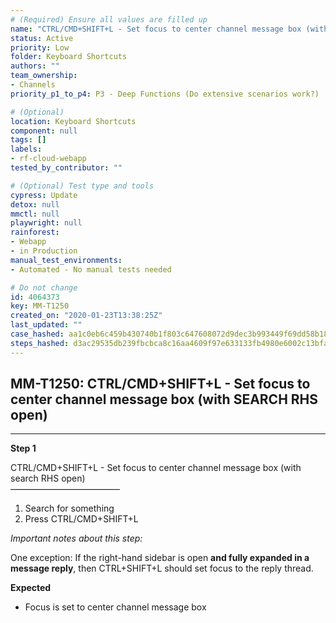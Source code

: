 ```yaml
---
# (Required) Ensure all values are filled up
name: "CTRL/CMD+SHIFT+L - Set focus to center channel message box (with SEARCH RHS open)"
status: Active
priority: Low
folder: Keyboard Shortcuts
authors: ""
team_ownership:
- Channels
priority_p1_to_p4: P3 - Deep Functions (Do extensive scenarios work?)

# (Optional)
location: Keyboard Shortcuts
component: null
tags: []
labels:
- rf-cloud-webapp
tested_by_contributor: ""

# (Optional) Test type and tools
cypress: Update
detox: null
mmctl: null
playwright: null
rainforest:
- Webapp
- in Production
manual_test_environments:
- Automated - No manual tests needed

# Do not change
id: 4064373
key: MM-T1250
created_on: "2020-01-23T13:38:25Z"
last_updated: ""
case_hashed: aa1c0eb6c459b430740b1f803c647608072d9dec3b993449f69dd58b189d3de4a91a8e99b1e65460434b51cd7a88d7eb
steps_hashed: d3ac29535db239fbcbca8c16aa4609f97e633133fb4980e6002c13bfa03f5a8234931f62cb449230267c76296f295afe
---
```


<!-- (Auto-generated) Based on frontmatter's "key" and "name" -->

## MM-T1250: CTRL/CMD+SHIFT+L - Set focus to center channel message box (with SEARCH RHS open)

---

**Step 1**

CTRL/CMD+SHIFT+L - Set focus to center channel message box (with search RHS open)\
–––––––––––––––––––––––––

1. Search for something
2. Press CTRL/CMD+SHIFT+L

_Important notes about this step:_

One exception: If the right-hand sidebar is open **and fully expanded in a message reply**, then CTRL+SHIFT+L should set focus to the reply thread.

**Expected**

- Focus is set to center channel message box
